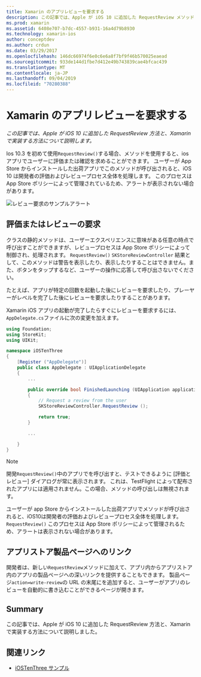 ```yaml
---
title: Xamarin のアプリレビューを要求する
description: この記事では、Apple が iOS 10 に追加した RequestReview メソッドについて説明し、Xamarin で実装する方法について説明します。
ms.prod: xamarin
ms.assetid: 6408e707-b7dc-4557-b931-16a4d79b8930
ms.technology: xamarin-ios
author: conceptdev
ms.author: crdun
ms.date: 03/29/2017
ms.openlocfilehash: 146dc66974f6e0c6e6a8f7bf9f46b570025eaead
ms.sourcegitcommit: 933de144d1fbe7d412e49b743839cae4bfcac439
ms.translationtype: MT
ms.contentlocale: ja-JP
ms.lasthandoff: 09/04/2019
ms.locfileid: "70280388"
---
```

# <a name="request-app-review-in-xamarinios"></a>Xamarin のアプリレビューを要求する

_この記事では、Apple が iOS 10 に追加した RequestReview 方法と、Xamarin で実装する方法について説明します。_

Ios 10.3 を初めて使用`RequestReview()`する場合、メソッドを使用すると、ios アプリでユーザーに評価または確認を求めることができます。 ユーザーが App Store からインストールした出荷アプリでこのメソッドが呼び出されると、iOS 10 は開発者の評価およびレビュープロセス全体を処理します。 このプロセスは App Store ポリシーによって管理されているため、アラートが表示されない場合があります。

![](request-app-review-images/review01.png "レビュー要求のサンプルアラート")

## <a name="requesting-a-rating-or-review"></a>評価またはレビューの要求

クラスの静的メソッドは、ユーザーエクスペリエンスに意味がある任意の時点で呼び出すことができますが、レビュープロセスは App Store ポリシーによって制御され、処理されます。 `RequestReview()` `SKStoreReviewController` 結果として、このメソッドは警告を表示したり、表示したりすることはできません。また、ボタンをタップするなど、ユーザーの操作に応答して呼び出さないでください。

たとえば、アプリが特定の回数を起動した後にレビューを要求したり、プレーヤーがレベルを完了した後にレビューを要求したりすることがあります。

Xamarin iOS アプリの起動が完了したらすぐにレビューを要求するには、 `AppDelegate.cs`ファイルに次の変更を加えます。

```csharp
using Foundation;
using StoreKit;
using UIKit;

namespace iOSTenThree
{
    [Register ("AppDelegate")]
    public class AppDelegate : UIApplicationDelegate
    {
        ...

        public override bool FinishedLaunching (UIApplication application, NSDictionary launchOptions)
        {
            // Request a review from the user
            SKStoreReviewController.RequestReview ();

            return true;
        }

        ...

    }
}
```

> [!NOTE]
> 開発`RequestReview()`中のアプリでを呼び出すと、テストできるように [評価とレビュー] ダイアログが常に表示されます。 これは、TestFlight によって配布されたアプリには適用されません。この場合、メソッドの呼び出しは無視されます。

ユーザーが app Store からインストールした出荷アプリでメソッドが呼び出されると、iOS10は開発者の評価およびレビュープロセス全体を処理します。`RequestReview()` このプロセスは App Store ポリシーによって管理されるため、アラートは表示されない場合があります。

## <a name="linking-to-an-app-store-product-page"></a>アプリストア製品ページへのリンク 

開発者は、新しい`RequestReview`メソッドに加えて、アプリ内からアプリストア内のアプリの製品ページへの深いリンクを提供することもできます。 製品ページ`action=write-review`の URL の末尾にを追加すると、ユーザーがアプリのレビューを自動的に書き込むことができるページが開きます。 

## <a name="summary"></a>Summary

この記事では、Apple が iOS 10 に追加した RequestReview 方法と、Xamarin で実装する方法について説明しました。



## <a name="related-links"></a>関連リンク

- [iOSTenThree サンプル](https://docs.microsoft.com/samples/xamarin/ios-samples/ios10-iostenthree/)
